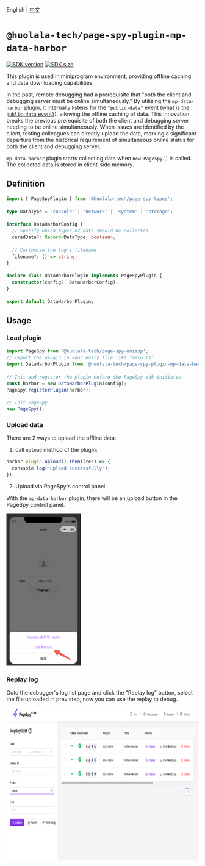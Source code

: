 [npm-image]: https://img.shields.io/npm/v/@huolala-tech/page-spy-plugin-mp-data-harbor?logo=npm&label=version
[npm-url]: https://www.npmjs.com/package/@huolala-tech/page-spy-plugin-mp-data-harbor
[minified-image]: https://img.shields.io/bundlephobia/min/@huolala-tech/page-spy-plugin-mp-data-harbor
[minified-url]: https://unpkg.com/browse/@huolala-tech/page-spy-plugin-mp-data-harbor/dist/esm/index.min.js

English | [中文](./README_ZH.md)

# `@huolala-tech/page-spy-plugin-mp-data-harbor`

[![SDK version][npm-image]][npm-url]
[![SDK size][minified-image]][minified-url]

This plugin is used in miniprogram environment, providing offline caching and data downloading capabilities.

In the past, remote debugging had a prerequisite that "both the client and debugging server must be online simultaneously." By utilizing the `mp-data-harbor` plugin, it internally listens for the `"public-data"` event ([what is the `public-data` event?](../../docs/plugin.md#behavioral-conventions)), allowing the offline caching of data. This innovation breaks the previous prerequisite of both the client and debugging server needing to be online simultaneously. When issues are identified by the client, testing colleagues can directly upload the data, marking a significant departure from the historical requirement of simultaneous online status for both the client and debugging server.

`mp-data-harbor` plugin starts collecting data when `new PageSpy()` is called. The collected data is stored in client-side memory.

## Definition

```ts
import { PageSpyPlugin } from '@huolala-tech/page-spy-types';

type DataType = 'console' | 'network' | 'system' | 'storage';

interface DataHarborConfig {
  // Specify which types of data should be collected
  caredData?: Record<DataType, boolean>;

  // Customize the log's filename
  filename?: () => string;
}

declare class DataHarborPlugin implements PageSpyPlugin {
  constructor(config?: DataHarborConfig);
}

export default DataHarborPlugin;
```

## Usage

### Load plugin

```ts
import PageSpy from '@huolala-tech/page-spy-uniapp';
// Import the plugin in your entry file like "main.ts".
import DataHarborPlugin from '@huolala-tech/page-spy-plugin-mp-data-harbor';

// Init and register the plugin before the PageSpy sdk initiated.
const harbor = new DataHarborPlugin(config);
PageSpy.registerPlugin(harbor);

// Init PageSpy
new PageSpy();
```

### Upload data

There are 2 ways to upload the offline data:

1. call `upload` method of the plugin:

```js
harbor.plugin.upload().then((res) => {
  conssole.log('upload successfully');
});
```

2. Upload via PageSpy's control panel:

With the `mp-data-harbor` plugin, there will be an upload button in the PageSpy control panel.

<img src="./screenshots/modal.png" alt="Download" height="400" />

### Replay log

Goto the debugger's log list page and click the "Replay log" button, select the file uploaded in prev step, now you can use the replay to debug.

<img src="./screenshots/guide-en.png" alt="Entry" height="400" />
